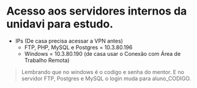 # Acesso aos servidores internos da unidavi para estudo.

- IPs (De casa precisa acessar a VPN antes)
  - FTP, PHP, MySQL e Postgres = 10.3.80.196
  - Windows = 10.3.80.190 (de casa usar o Conexão com Área de Trabalho Remota)

> Lembrando que no windows é o codigo e senha do mentor. E no servidor FTP, Postgres e MySQL o login muda para aluno_CODIGO.